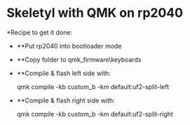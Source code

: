 # Skeletyl with QMK on rp2040 

*Recipe to get it done:
* **Put rp2040 into bootloader mode
* **Copy folder to qmk_firmware\keyboards
* **Compile & flash left side with:

    qmk compile -kb custom_b -km default:uf2-split-left

* **Compile & flash right side with:

    qmk compile -kb custom_b -km default:uf2-split-right
